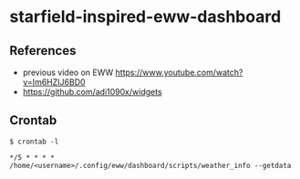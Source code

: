 # starfield-inspired-eww-dashboard

## References
- previous video on EWW https://www.youtube.com/watch?v=Im6HZIJ6BD0
- https://github.com/adi1090x/widgets

## Crontab
```
$ crontab -l

*/5 * * * * /home/<username>/.config/eww/dashboard/scripts/weather_info --getdata
```

